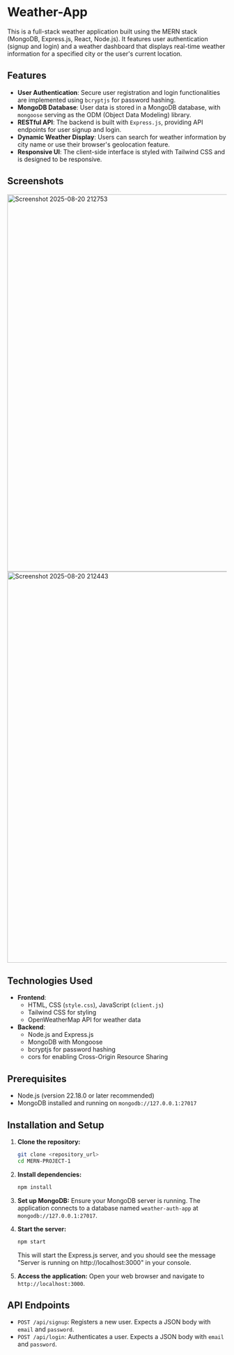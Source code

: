 # Weather-App

This is a full-stack weather application built using the MERN stack (MongoDB, Express.js, React, Node.js). It features user authentication (signup and login) and a weather dashboard that displays real-time weather information for a specified city or the user's current location.

## Features

-   **User Authentication**: Secure user registration and login functionalities are implemented using `bcryptjs` for password hashing.
-   **MongoDB Database**: User data is stored in a MongoDB database, with `mongoose` serving as the ODM (Object Data Modeling) library.
-   **RESTful API**: The backend is built with `Express.js`, providing API endpoints for user signup and login.
-   **Dynamic Weather Display**: Users can search for weather information by city name or use their browser's geolocation feature.
-   **Responsive UI**: The client-side interface is styled with Tailwind CSS and is designed to be responsive.

## Screenshots

<img width="1695" height="865" alt="Screenshot 2025-08-20 212753" src="https://github.com/user-attachments/assets/657f2785-405a-469b-90dd-f34fa9167186" />

<img width="1407" height="897" alt="Screenshot 2025-08-20 212443" src="https://github.com/user-attachments/assets/7a9b9ae1-508d-4ac2-ab4e-3bd584528247" />

## Technologies Used

* **Frontend**:
    * HTML, CSS (`style.css`), JavaScript (`client.js`)
    * Tailwind CSS for styling
    * OpenWeatherMap API for weather data
* **Backend**:
    * Node.js and Express.js
    * MongoDB with Mongoose
    * bcryptjs for password hashing
    * cors for enabling Cross-Origin Resource Sharing

## Prerequisites

-   Node.js (version 22.18.0 or later recommended)
-   MongoDB installed and running on `mongodb://127.0.0.1:27017`

## Installation and Setup

1.  **Clone the repository:**
    ```sh
    git clone <repository_url>
    cd MERN-PROJECT-1
    ```

2.  **Install dependencies:**
    ```sh
    npm install
    ```

3.  **Set up MongoDB:**
    Ensure your MongoDB server is running. The application connects to a database named `weather-auth-app` at `mongodb://127.0.0.1:27017`.

4.  **Start the server:**
    ```sh
    npm start
    ```
    This will start the Express.js server, and you should see the message "Server is running on http://localhost:3000" in your console.

5.  **Access the application:**
    Open your web browser and navigate to `http://localhost:3000`.

## API Endpoints

-   `POST /api/signup`: Registers a new user. Expects a JSON body with `email` and `password`.
-   `POST /api/login`: Authenticates a user. Expects a JSON body with `email` and `password`.
